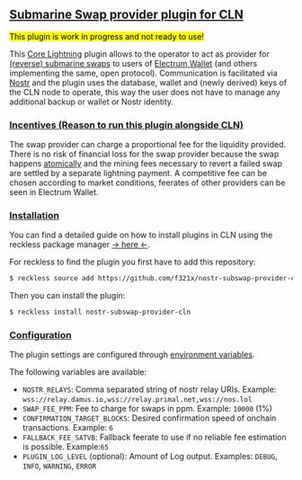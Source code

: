 ## <u>Submarine Swap provider plugin for CLN</u>
<mark>This plugin is work in progress and not ready to use!</mark>

This [Core Lightning](https://github.com/ElementsProject/lightning) plugin allows to
the operator to act as provider for [(reverse) submarine swaps](https://docs.lightning.engineering/the-lightning-network/multihop-payments/understanding-submarine-swaps)
to users of
[Electrum Wallet](https://electrum.org) (and others implementing the same, open protocol).
Communication is facilitated via [Nostr](https://nostr.com) and the plugin uses the database, wallet
and (newly derived) keys of the CLN node to operate, this way the user does not have to manage any additional
backup or wallet or Nostr identity.

### <u>Incentives (Reason to run this plugin alongside CLN)</u>
The swap provider can charge a proportional fee for the liquidity provided.
There is no risk of financial loss for the swap provider because the swap happens [atomically](https://cs.stackexchange.com/a/109257)
and the mining fees necessary to revert a failed swap are settled by a separate lightning payment.
A competitive fee can be chosen according to market conditions, feerates of other providers can be seen in Electrum
Wallet.

### <u>Installation</u>
You can find a detailed guide on how to install plugins in CLN using the reckless package manager
[-> here <-](https://docs.corelightning.org/docs/plugins).

For reckless to find the plugin you first have to add this repository:
```bash
$ reckless source add https://github.com/f321x/nostr-subswap-provider-cln
```

Then you can install the plugin:
```bash
$ reckless install nostr-subswap-provider-cln
```
### <u>Configuration</u>
The plugin settings are configured through [environment variables](https://kinsta.com/knowledgebase/what-is-an-environment-variable/).

The following variables are available:
- `NOSTR_RELAYS`: Comma separated string of nostr relay URIs. Example: `wss://relay.damus.io,wss://relay.primal.net,wss://nos.lol`
- `SWAP_FEE_PPM`: Fee to charge for swaps in ppm. Example: `10000` (1%)
- `CONFIRMATION_TARGET_BLOCKS`: Desired confirmation speed of onchain transactions. Example: `6`
- `FALLBACK_FEE_SATVB`: Fallback feerate to use if no reliable fee estimation is possible. Example:`65`
- `PLUGIN_LOG_LEVEL` (optional): Amount of Log output. Examples: `DEBUG`, `INFO`, `WARNING`, `ERROR`
